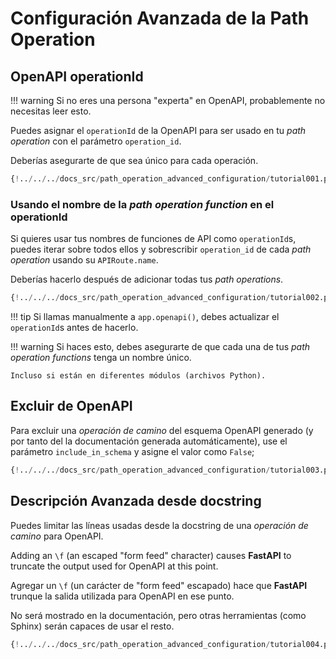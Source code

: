 # Configuración Avanzada de la Path Operation

## OpenAPI operationId

!!! warning
    Si no eres una persona "experta" en OpenAPI, probablemente no necesitas leer esto.

Puedes asignar el `operationId` de la OpenAPI para ser usado en tu *path operation* con el parámetro `operation_id`.

Deberías asegurarte de que sea único para cada operación.

```Python hl_lines="6"
{!../../../docs_src/path_operation_advanced_configuration/tutorial001.py!}
```

### Usando el nombre de la *path operation function* en el operationId

Si quieres usar tus nombres de funciones de API como `operationId`s, puedes iterar sobre todos ellos y sobrescribir `operation_id` de cada *path operation* usando su `APIRoute.name`.

Deberías hacerlo después de adicionar todas tus *path operations*.

```Python hl_lines="2 12 13 14 15 16 17 18 19 20 21 24"
{!../../../docs_src/path_operation_advanced_configuration/tutorial002.py!}
```

!!! tip
    Si llamas manualmente a `app.openapi()`, debes actualizar el `operationId`s antes de hacerlo.

!!! warning
    Si haces esto, debes asegurarte de que cada una de tus *path operation  functions* tenga un nombre único.

    Incluso si están en diferentes módulos (archivos Python).

## Excluir de OpenAPI

Para excluir una *operación de camino* del esquema OpenAPI generado (y por tanto del la documentación generada automáticamente), use el parámetro `include_in_schema` y asigne el valor como `False`;

```Python hl_lines="6"
{!../../../docs_src/path_operation_advanced_configuration/tutorial003.py!}
```

## Descripción Avanzada desde docstring

Puedes limitar las líneas usadas desde la docstring de una *operación de camino* para OpenAPI.

Adding an `\f` (an escaped "form feed" character) causes **FastAPI** to truncate the output used for OpenAPI at this point.

Agregar un `\f` (un carácter de "form feed" escapado) hace que **FastAPI** trunque la salida utilizada para OpenAPI en ese punto.

No será mostrado en la documentación, pero otras herramientas (como Sphinx) serán capaces de usar el resto.

```Python hl_lines="19 20 21 22 23 24 25 26 27 28 29"
{!../../../docs_src/path_operation_advanced_configuration/tutorial004.py!}
```

